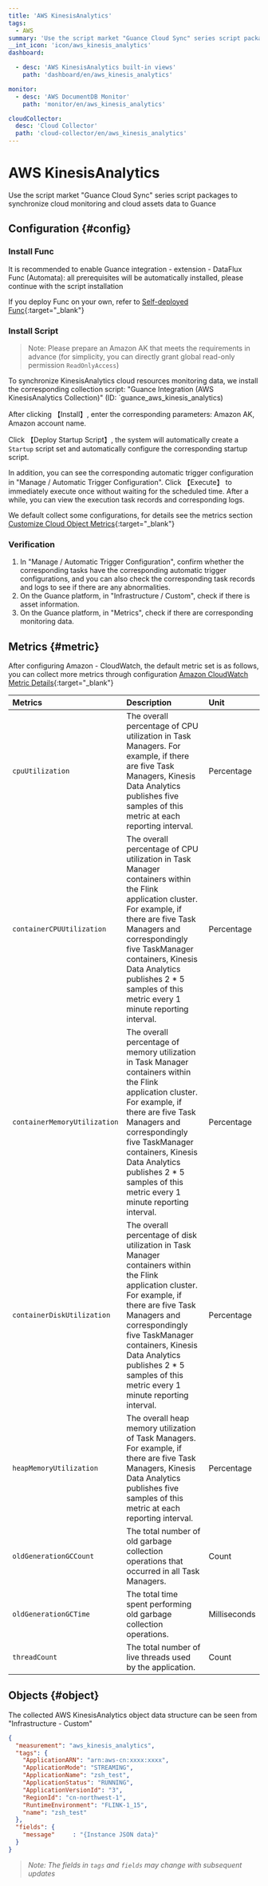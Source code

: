 ```yaml
---
title: 'AWS KinesisAnalytics'
tags: 
  - AWS
summary: 'Use the script market "Guance Cloud Sync" series script packages to synchronize cloud monitoring and cloud assets data to Guance'
__int_icon: 'icon/aws_kinesis_analytics'
dashboard:

  - desc: 'AWS KinesisAnalytics built-in views'
    path: 'dashboard/en/aws_kinesis_analytics'

monitor:
  - desc: 'AWS DocumentDB Monitor'
    path: 'monitor/en/aws_kinesis_analytics'

cloudCollector:
  desc: 'Cloud Collector'
  path: 'cloud-collector/en/aws_kinesis_analytics'
---
```


<!-- markdownlint-disable MD025 -->
# AWS KinesisAnalytics
<!-- markdownlint-enable -->

Use the script market "Guance Cloud Sync" series script packages to synchronize cloud monitoring and cloud assets data to Guance


## Configuration {#config}

### Install Func

It is recommended to enable Guance integration - extension - DataFlux Func (Automata): all prerequisites will be automatically installed, please continue with the script installation

If you deploy Func on your own, refer to [Self-deployed Func](https://func.guance.com/doc/script-market-guance-integration/){:target="_blank"}

### Install Script

> Note: Please prepare an Amazon AK that meets the requirements in advance (for simplicity, you can directly grant global read-only permission `ReadOnlyAccess`)

To synchronize KinesisAnalytics cloud resources monitoring data, we install the corresponding collection script: "Guance Integration (AWS KinesisAnalytics Collection)" (ID: `guance_aws_kinesis_analytics)

After clicking 【Install】, enter the corresponding parameters: Amazon AK, Amazon account name.

Click 【Deploy Startup Script】, the system will automatically create a `Startup` script set and automatically configure the corresponding startup script.

In addition, you can see the corresponding automatic trigger configuration in "Manage / Automatic Trigger Configuration". Click 【Execute】 to immediately execute once without waiting for the scheduled time. After a while, you can view the execution task records and corresponding logs.

We default collect some configurations, for details see the metrics section [Customize Cloud Object Metrics](https://func.guance.com/doc/script-market-guance-aws-cloudwatch/){:target="_blank"}


### Verification

1. In "Manage / Automatic Trigger Configuration", confirm whether the corresponding tasks have the corresponding automatic trigger configurations, and you can also check the corresponding task records and logs to see if there are any abnormalities.
2. On the Guance platform, in "Infrastructure / Custom", check if there is asset information.
3. On the Guance platform, in "Metrics", check if there are corresponding monitoring data.

## Metrics {#metric}
After configuring Amazon - CloudWatch, the default metric set is as follows, you can collect more metrics through configuration [Amazon CloudWatch Metric Details](https://docs.aws.amazon.com/zh_cn/kinesisanalytics/latest/java/metrics-dimensions.html){:target="_blank"}

| Metrics                    | Description                                                   | Unit       |
| :---------------------- | :---------------------------------------------------- | :----------|
| `cpuUtilization` | The overall percentage of CPU utilization in Task Managers. For example, if there are five Task Managers, Kinesis Data Analytics publishes five samples of this metric at each reporting interval. | Percentage  |
| `containerCPUUtilization` | The overall percentage of CPU utilization in Task Manager containers within the Flink application cluster. For example, if there are five Task Managers and correspondingly five TaskManager containers, Kinesis Data Analytics publishes 2 * 5 samples of this metric every 1 minute reporting interval. |Percentage|
| `containerMemoryUtilization` | The overall percentage of memory utilization in Task Manager containers within the Flink application cluster. For example, if there are five Task Managers and correspondingly five TaskManager containers, Kinesis Data Analytics publishes 2 * 5 samples of this metric every 1 minute reporting interval. |Percentage|
| `containerDiskUtilization` | The overall percentage of disk utilization in Task Manager containers within the Flink application cluster. For example, if there are five Task Managers and correspondingly five TaskManager containers, Kinesis Data Analytics publishes 2 * 5 samples of this metric every 1 minute reporting interval. |Percentage|
| `heapMemoryUtilization` | The overall heap memory utilization of Task Managers. For example, if there are five Task Managers, Kinesis Data Analytics publishes five samples of this metric at each reporting interval. |Percentage|
| `oldGenerationGCCount` | The total number of old garbage collection operations that occurred in all Task Managers. |Count|
| `oldGenerationGCTime` | The total time spent performing old garbage collection operations. |Milliseconds|
| `threadCount` | The total number of live threads used by the application. |Count|


## Objects {#object}

The collected AWS KinesisAnalytics object data structure can be seen from "Infrastructure - Custom"

```json
{
  "measurement": "aws_kinesis_analytics",
  "tags": {
    "ApplicationARN": "arn:aws-cn:xxxx:xxxx",
    "ApplicationMode": "STREAMING",
    "ApplicationName": "zsh_test",
    "ApplicationStatus": "RUNNING",
    "ApplicationVersionId": "3",
    "RegionId": "cn-northwest-1",
    "RuntimeEnvironment": "FLINK-1_15",
    "name": "zsh_test"
  },
  "fields": {
    "message"     : "{Instance JSON data}"
  }
}

```

> *Note: The fields in `tags` and `fields` may change with subsequent updates*
